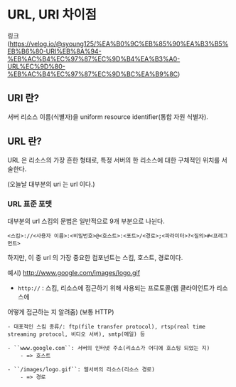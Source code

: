 # URL, URI 차이점
링크 (https://velog.io/@syoung125/%EA%B0%9C%EB%85%90%EA%B3%B5%EB%B6%80-URI%EB%8A%94-%EB%AC%B4%EC%97%87%EC%9D%B4%EA%B3%A0-URL%EC%9D%80-%EB%AC%B4%EC%97%87%EC%9D%BC%EA%B9%8C)

## URI 란?

서버 리소스 이름(식별자)을 uniform resource identifier(통합 자원 식별자).

## URL 란?

URL 은 리소스의 가장 흔한 형태로, 특정 서버의 한 리소스에 대한 구체적인 위치를 서술한다.

(오늘날 대부분의 uri 는 url 이다.)

### URL 표준 포맷

대부분의 url 스킴의 문법은 일반적으로 9개 부분으로 나뉜다.

``<스킴>://<사용자 이름>:<비밀번호>@<호스트>:<포트>/<경로>;<파라미터>?<질의>#<프레그먼트>``

하지만, 이 중 url 의 가장 중요한 컴포넌트는 스킴, 호스트, 경로이다.

예시) http://www.google.com/images/logo.gif
- ``http://`` : 스킴, 리소스에 접근하기 위해 사용되는 프로토콜(웹 클라이언트가 리소스에

어떻게 접근하는 지 알려줌) (보통 HTTP)

	- 대표적인 스킴 종류/: ftp(file transfer protocol), rtsp(real time streaming protocol, 비디오 서버), smtp(메일) 등

	- ``www.google.com``: 서버의 인터넷 주소(리소스가 어디에 호스팅 되었는 지)
		- => 호스트

	- ``/images/logo.gif``: 웹서버의 리소스(리소스 경로)
		- => 경로
